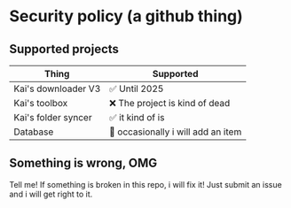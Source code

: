 # Security policy (a github thing)

## Supported projects


| Thing | Supported          |
| ------- | ------------------ |
| Kai's downloader V3   | ✅ Until 2025 |
| Kai's toolbox   | ❌ The project is kind of dead               |
| Kai's folder syncer   | ✅ it kind of is|
| Database   | 🤷 occasionally i will add an item               |

## Something is wrong, OMG
Tell me! 
If something is broken in this repo, i will fix it! 
Just submit an issue and i will get right to it. 
